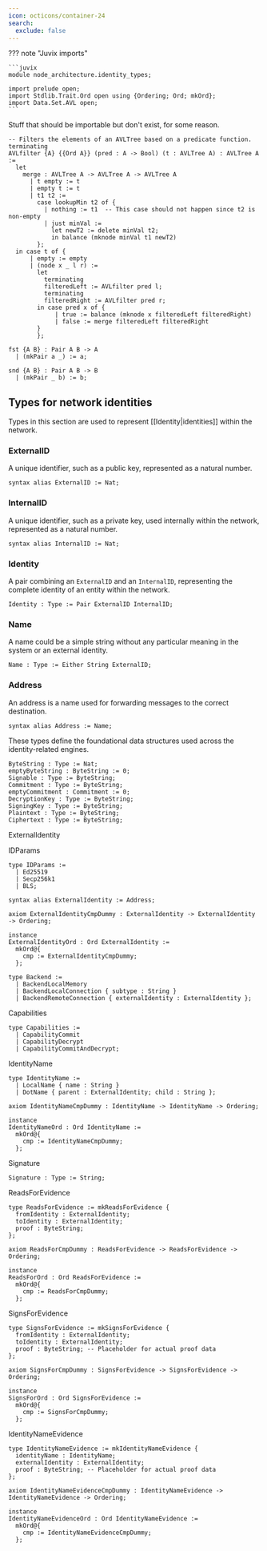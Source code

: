 ```yaml
---
icon: octicons/container-24
search:
  exclude: false
---
```


??? note "Juvix imports"

    ```juvix
    module node_architecture.identity_types;

    import prelude open;
    import Stdlib.Trait.Ord open using {Ordering; Ord; mkOrd};
    import Data.Set.AVL open;
    ```

Stuff that should be importable but don't exist, for some reason.

```juvix
-- Filters the elements of an AVLTree based on a predicate function.
terminating
AVLfilter {A} {{Ord A}} (pred : A -> Bool) (t : AVLTree A) : AVLTree A :=
  let    
    merge : AVLTree A -> AVLTree A -> AVLTree A
      | t empty := t
      | empty t := t
      | t1 t2 :=
        case lookupMin t2 of {
          | nothing := t1  -- This case should not happen since t2 is non-empty
          | just minVal :=
            let newT2 := delete minVal t2;
            in balance (mknode minVal t1 newT2)
        };
  in case t of {
      | empty := empty
      | (node x _ l r) :=
        let
          terminating
          filteredLeft := AVLfilter pred l;
          terminating
          filteredRight := AVLfilter pred r;
        in case pred x of {
             | true := balance (mknode x filteredLeft filteredRight)
             | false := merge filteredLeft filteredRight
        }
        };

fst {A B} : Pair A B -> A
  | (mkPair a _) := a;

snd {A B} : Pair A B -> B
  | (mkPair _ b) := b;
```

## Types for network identities

Types in this section are used to represent [[Identity|identities]] within the network.

### ExternalID

A unique identifier, such as a public key, represented as a natural number.

```juvix
syntax alias ExternalID := Nat;
```

### InternalID

A unique identifier, such as a private key, used internally within the network,
represented as a natural number.

```juvix
syntax alias InternalID := Nat;
```

### Identity

A pair combining an `ExternalID` and an `InternalID`, representing the complete
identity of an entity within the network.

```juvix
Identity : Type := Pair ExternalID InternalID;
```

### Name

A name could be a simple string without any particular meaning in the system or
an external identity.

```juvix
Name : Type := Either String ExternalID;
```

### Address

An address is a name used for forwarding messages to the correct destination.

```juvix
syntax alias Address := Name;
```


These types define the foundational data structures used across the identity-related engines.

```juvix
ByteString : Type := Nat;
emptyByteString : ByteString := 0;
Signable : Type := ByteString;
Commitment : Type := ByteString;
emptyCommitment : Commitment := 0;
DecryptionKey : Type := ByteString;
SigningKey : Type := ByteString;
Plaintext : Type := ByteString;
Ciphertext : Type := ByteString;
```

ExternalIdentity

IDParams

```juvix
type IDParams :=
  | Ed25519
  | Secp256k1
  | BLS;
```

```juvix
syntax alias ExternalIdentity := Address;

axiom ExternalIdentityCmpDummy : ExternalIdentity -> ExternalIdentity -> Ordering;

instance
ExternalIdentityOrd : Ord ExternalIdentity := 
  mkOrd@{
    cmp := ExternalIdentityCmpDummy;
  };
```

```juvix
type Backend :=
  | BackendLocalMemory
  | BackendLocalConnection { subtype : String }
  | BackendRemoteConnection { externalIdentity : ExternalIdentity };
```


Capabilities

```juvix
type Capabilities :=
  | CapabilityCommit
  | CapabilityDecrypt
  | CapabilityCommitAndDecrypt;
```

IdentityName

```juvix
type IdentityName :=
  | LocalName { name : String }
  | DotName { parent : ExternalIdentity; child : String };

axiom IdentityNameCmpDummy : IdentityName -> IdentityName -> Ordering;

instance
IdentityNameOrd : Ord IdentityName := 
  mkOrd@{
    cmp := IdentityNameCmpDummy;
  };
```

Signature

```juvix
Signature : Type := String;
```

ReadsForEvidence

```juvix
type ReadsForEvidence := mkReadsForEvidence {
  fromIdentity : ExternalIdentity;
  toIdentity : ExternalIdentity;
  proof : ByteString;
};

axiom ReadsForCmpDummy : ReadsForEvidence -> ReadsForEvidence -> Ordering;

instance
ReadsForOrd : Ord ReadsForEvidence := 
  mkOrd@{
    cmp := ReadsForCmpDummy;
  };
```

SignsForEvidence

```juvix
type SignsForEvidence := mkSignsForEvidence {
  fromIdentity : ExternalIdentity;
  toIdentity : ExternalIdentity;
  proof : ByteString; -- Placeholder for actual proof data
};

axiom SignsForCmpDummy : SignsForEvidence -> SignsForEvidence -> Ordering;

instance
SignsForOrd : Ord SignsForEvidence := 
  mkOrd@{
    cmp := SignsForCmpDummy;
  };
```

IdentityNameEvidence

```juvix
type IdentityNameEvidence := mkIdentityNameEvidence {
  identityName : IdentityName;
  externalIdentity : ExternalIdentity;
  proof : ByteString; -- Placeholder for actual proof data
};

axiom IdentityNameEvidenceCmpDummy : IdentityNameEvidence -> IdentityNameEvidence -> Ordering;

instance
IdentityNameEvidenceOrd : Ord IdentityNameEvidence := 
  mkOrd@{
    cmp := IdentityNameEvidenceCmpDummy;
  };
```